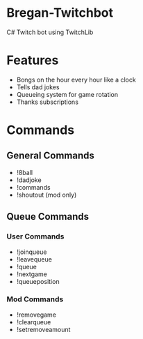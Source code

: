 # Bregan-Twitchbot

C# Twitch bot using TwitchLib

# Features
* Bongs on the hour every hour like a clock
* Tells dad jokes
* Queueing system for game rotation
* Thanks subscriptions
# Commands
## General Commands
* !8ball <message>
* !dadjoke
* !commands
* !shoutout (mod only)
  
## Queue Commands
### User Commands
* !joinqueue
* !leavequeue
* !queue
* !nextgame
* !queueposition
### Mod Commands
* !removegame
* !clearqueue
* !setremoveamount
